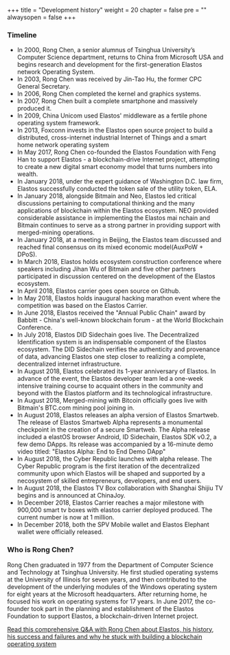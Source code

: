 +++
title = "Development history"
weight = 20
chapter = false
pre = ""
alwaysopen = false
+++

### Timeline
* In 2000, Rong Chen, a senior alumnus of Tsinghua University’s Computer Science department, returns to China from Microsoft USA and begins research and development for the first-generation Elastos network Operating System.
* In 2003, Rong Chen was received by Jin-Tao Hu, the former CPC General Secretary.
* In 2006, Rong Chen completed the kernel and graphics systems.
* In 2007, Rong Chen built a complete smartphone and massively produced it.
* In 2009, China Unicom used Elastos' middleware as a fertile phone operating system framework.
* In 2013, Foxconn invests in the Elastos open source project to build a distributed, cross-internet industrial Internet of Things and a smart home network operating system
* In May 2017, Rong Chen co-founded the Elastos Foundation with Feng Han to support Elastos - a blockchain-drive Internet project, attempting to create a new digital smart economy model that turns numbers into wealth.
* In January 2018, under the expert guidance of Washington D.C. law firm, Elastos successfully conducted the token sale of the utility token, ELA.
* In January 2018, alongside Bitmain and Neo, Elastos led critical discussions pertaining to computational thinking and the many applications of blockchain within the Elastos ecosystem. NEO provided considerable assistance in implementing the Elastos mai nchain and Bitmain continues to serve as a strong partner in providing support with merged-mining operations.
* In January 2018, at a meeting in Beijing, the Elastos team discussed and reached final consensus on its mixed economic model(AuxPoW + DPoS).
* In March 2018, Elastos holds ecosystem construction conference where speakers including Jihan Wu of Bitmain and five other partners participated in discussion centered on the development of the Elastos ecosystem.
* In April 2018, Elastos carrier goes open source on Github.
* In May 2018, Elastos holds inaugural hacking marathon event where the competition was based on the Elastos Carrier.
* In June 2018, Elastos received the "Annual Public Chain" award by Babbitt - China's well-known blockchain forum - at the World Blockchain Conference.
* In July 2018, Elastos DID Sidechain goes live. The Decentralized Identification system is an indispensable component of the Elastos ecosystem. The DID Sidechain verifies the authenticity and provenance of data, advancing Elastos one step closer to realizing a complete, decentralized internet infrastructure.
* In August 2018, Elastos celebrated its 1-year anniversary of Elastos. In advance of the event, the Elastos developer team led a one-week intensive training course to acquaint others in the community and beyond with the Elastos platform and its technological infrastructure.
* In August 2018, Merged-mining with Bitcoin officially goes live with Bitmain's BTC.com mining pool joining in.
* In August 2018, Elastos releases an alpha version of Elastos Smartweb. The release of Elastos Smartweb Alpha represents a monumental checkpoint in the creation of a secure Smartweb. The Alpha release included a elastOS browser Android, ID Sidechain, Elastos SDK v0.2, a few demo DApps. Its release was accompanied by a 16-minute demo video titled: "Elastos Alpha: End to End Demo DApp"
* In August 2018, the Cyber Republic launches with alpha release. The Cyber Republic program is the first iteration of the decentralized community upon which Elastos will be shaped and supported by a necosystem of skilled entrepreneurs, developers, and end users.
* In August 2018, the Elastos TV Box collaboration with Shanghai Shijiu TV begins and is announced at ChinaJoy.
* In December 2018, Elastos Carrier reaches a major milestone with 900,000 smart tv boxes with elastos carrier deployed produced. The current number is now at 1 million.
* In December 2018, both the SPV Mobile wallet and Elastos Elephant wallet were officially released.

### Who is Rong Chen?
Rong Chen graduated in 1977 from the Department of Computer Science and Technology at Tsinghua University. He first studied operating systems at the University of Illinois for seven years, and then contributed to the development of the underlying modules of the Windows operating system for eight years at the Microsoft headquarters. After returning home, he focused his work on operating systems for 17 years. In June 2017, the co-founder took part in the planning and establishment of the Elastos Foundation to support Elastos, a blockchain-driven Internet project.

[Read this comprehensive Q&A with Rong Chen about Elastos, his history, his success and failures and why he stuck with building a blockchain operating system](https://medium.com/elastos/rong-chen-answers-feng-wangs-ten-questions-why-do-i-stick-with-building-a-blockchain-operating-89bcc826704e)